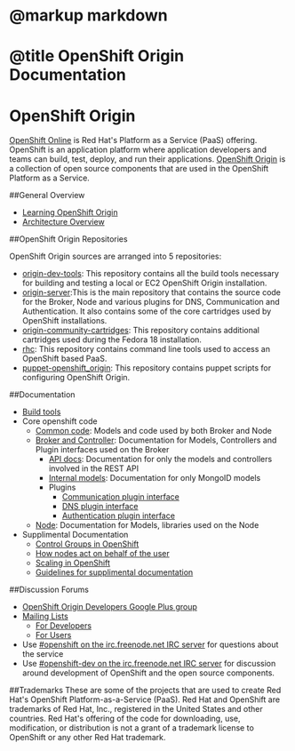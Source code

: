 # @markup markdown
# @title OpenShift Origin Documentation

# OpenShift Origin

[OpenShift Online](http://www.openshift.com) is Red Hat's Platform as a Service (PaaS) offering. OpenShift is an application platform where application developers and teams can build, test, deploy, and run their applications. [OpenShift Origin](https://openshift.redhat.com/community/open-source) is a collection of open source components that are used in the OpenShift Platform as a Service.

##General Overview

* [Learning OpenShift Origin](https://openshift.redhat.com/community/wiki/learning-openshift-origin)
* [Architecture Overview](https://openshift.redhat.com/community/wiki/architecture-overview)

##OpenShift Origin Repositories

OpenShift Origin sources are arranged into 5 repositories:

* [origin-dev-tools](http://github.com/openshift/origin-dev-tools): This repository contains all the build tools necessary for building and testing a local or EC2 OpenShift Origin installation.
* [origin-server](http://github.com/openshift/origin-server):This is the main repository that contains the source code for the Broker, Node and various plugins for DNS, Communication and Authentication. It also contains some of the core cartridges used by OpenShift installations.
* [origin-community-cartridges](http://github.com/openshift/origin-community-cartridges): This repository contains additional cartridges used during the Fedora 18 installation.
* [rhc](http://github.com/openshift/rhc): This repository contains command line tools used to access an OpenShift based PaaS.
* [puppet-openshift_origin](http://github.com/openshift/puppet-openshift_origin): This repository contains puppet scripts for configuring OpenShift Origin.

##Documentation

* [Build tools](build-tools/index.html)
* Core openshift code
  + [Common code](common/index.html): Models and code used by both Broker and Node
  + [Broker and Controller](broker/index.html): Documentation for Models, Controllers and Plugin interfaces used on the Broker
      * [API docs](rest_api/index.html): Documentation for only the models and controllers involved in the REST API
      * [Internal models](broker_models/index.html): Documentation for only MongoID models
      * Plugins
          * [Communication plugin interface]()
          * [DNS plugin interface]()
          * [Authentication plugin interface]()
  + [Node](node/index.html): Documentation for Models, libraries used on the Node
* Supplimental Documentation
  + [Control Groups in OpenShift](file.cgroups.html)
  + [How nodes act on behalf of the user](file.how_nodes_act_on_behalf_of_users.html)
  + [Scaling in OpenShift](file.scaling.html)
  + [Guidelines for supplimental documentation](file.doc_guidelines.html)

##Discussion Forums
* [OpenShift Origin Developers Google Plus group](https://plus.google.com/communities/114361859072744017486) 
* [Mailing Lists](http://lists.openshift.redhat.com/)
	+ [For Developers](http://lists.openshift.redhat.com/openshiftmm/listinfo/dev)
	+ [For Users](http://lists.openshift.redhat.com/openshiftmm/listinfo/users)
* Use [#openshift on the irc.freenode.net IRC server](http://webchat.freenode.net/?randomnick=1&channels=openshift&uio=d4) for questions about the service
* Use [#openshift-dev on the irc.freenode.net IRC server](http://webchat.freenode.net/?randomnick=1&channels=openshift-dev&uio=d4) for discussion around development of OpenShift and the open source components.

##Trademarks
These are some of the projects that are used to create Red Hat's OpenShift Platform-as-a-Service (PaaS). Red Hat and OpenShift are trademarks of Red Hat, Inc., registered in the United States and other countries. Red Hat's offering of the code for downloading, use, modification, or distribution is not a grant of a trademark license to OpenShift or any other Red Hat trademark.